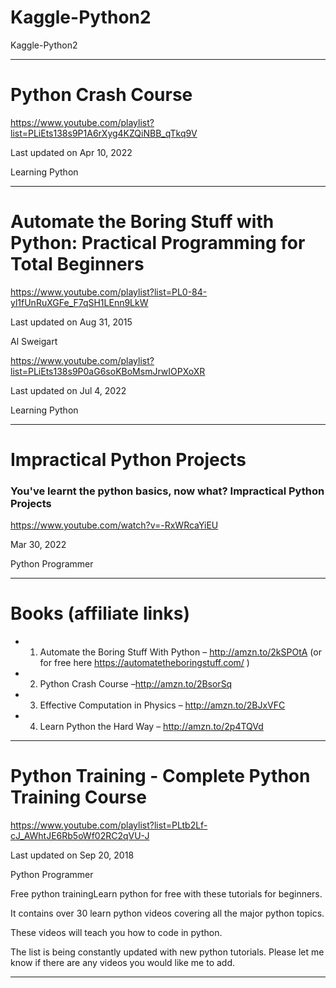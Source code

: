 # Kaggle-Python2
Kaggle-Python2

-----

# Python Crash Course

https://www.youtube.com/playlist?list=PLiEts138s9P1A6rXyg4KZQiNBB_qTkq9V

Last updated on Apr 10, 2022

Learning Python

-----

# Automate the Boring Stuff with Python: Practical Programming for Total Beginners

https://www.youtube.com/playlist?list=PL0-84-yl1fUnRuXGFe_F7qSH1LEnn9LkW

Last updated on Aug 31, 2015

Al Sweigart


https://www.youtube.com/playlist?list=PLiEts138s9P0aG6soKBoMsmJrwIOPXoXR

Last updated on Jul 4, 2022

Learning Python

-----

# Impractical Python Projects


### You've learnt the python basics, now what? Impractical Python Projects

https://www.youtube.com/watch?v=-RxWRcaYiEU

Mar 30, 2022

Python Programmer

-----


# Books (affiliate links)

- 1. Automate the Boring Stuff With Python – http://amzn.to/2kSPOtA
(or for free here https://automatetheboringstuff.com/ )
- 2. Python Crash Course –http://amzn.to/2BsorSq
- 3. Effective Computation in Physics – http://amzn.to/2BJxVFC
- 4. Learn Python the Hard Way – http://amzn.to/2p4TQVd

-----

# Python Training - Complete Python Training Course

https://www.youtube.com/playlist?list=PLtb2Lf-cJ_AWhtJE6Rb5oWf02RC2qVU-J

Last updated on Sep 20, 2018

Python Programmer

Free python trainingLearn python for free with these tutorials for beginners. 

It contains over 30 learn python videos covering all the major python topics. 

These videos will teach you how to code in python. 

The list is being constantly updated with new python tutorials. Please let me know if there are any videos you would like me to add.


-----
